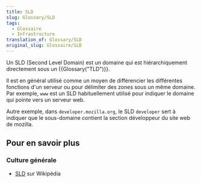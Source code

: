 ```yaml
---
title: SLD
slug: Glossary/SLD
tags:
  - Glossaire
  - Infrastructure
translation_of: Glossary/SLD
original_slug: Glossaire/SLD
---
```


Un SLD (Second Level Domain) est un domaine qui est hiérarchiquement directement sous un {{Glossary("TLD")}}.

Il est en général utilisé comme un moyen de différencier les différentes fonctions d'un serveur ou pour délimiter des zones sous un même domaine. Par exemple, `www` est un SLD habituellement utilisé pour indiquer le domaine qui pointe vers un serveur web.

Autre exemple, dans `developer.mozilla.org`, le SLD `developer` sert à indiquer que le sous-domaine contient la section développeur du site web de mozilla.

## Pour en savoir plus

### Culture générale

- [SLD](https://fr.wikipedia.org/wiki/Domaine_de_deuxi%C3%A8me_niveau) sur Wikipédia
